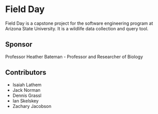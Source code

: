 # Field Day
Field Day is a capstone project for the software engineering program at Arizona State University. It is a wildlife data collection and query tool.

## Sponsor
Professor Heather Bateman - Professor and Researcher of Biology

## Contributors
- Isaiah Lathem
- Jack Norman
- Dennis Grassl
- Ian Skelskey
- Zachary Jacobson
